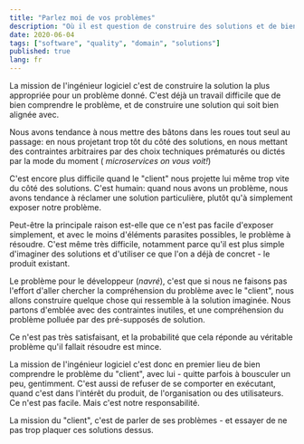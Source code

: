 ```yaml
---
title: "Parlez moi de vos problèmes"
description: "Où il est question de construire des solutions et de bien comprendre le problème."
date: 2020-06-04
tags: ["software", "quality", "domain", "solutions"]
published: true
lang: fr
---
```


La mission de l'ingénieur logiciel c'est de construire la solution la plus appropriée pour un problème donné. C'est déjà un travail difficile que de bien comprendre le problème, et de construire une solution qui soit bien alignée avec.

Nous avons tendance à nous mettre des bâtons dans les roues tout seul au passage: en nous projetant trop tôt du côté des solutions, en nous mettant des contraintes arbitraires par des choix techniques prématurés ou dictés par la mode du moment ( _microservices on vous voit!_)

C'est encore plus difficile quand le "client" nous projette lui même trop vite du côté des solutions. C'est humain: quand nous avons un problème, nous avons tendance à réclamer une solution particulière, plutôt qu'à simplement exposer notre problème. 

Peut-être la principale raison est-elle que ce n'est pas facile d'exposer simplement, et avec le moins d'éléments parasites possibles, le problème à résoudre. C'est même très difficile, notamment parce qu'il est plus simple d'imaginer des solutions et d'utiliser ce que l'on a déjà de concret - le produit existant.

Le problème pour le développeur (_navré_), c'est que si nous ne faisons pas l'effort d'aller chercher la compréhension du problème avec le "client", nous allons construire quelque chose qui ressemble à la solution imaginée. Nous partons d'emblée avec des contraintes inutiles, et une compréhension du problème polluée par des pré-supposés de solution.

Ce n'est pas très satisfaisant, et la probabilité que cela réponde au véritable problème qu'il fallait résoudre est mince.

La mission de l'ingénieur logiciel c'est donc en premier lieu de bien comprendre le problème du "client", avec lui - quitte parfois à bousculer un peu, gentimment. C'est aussi de refuser de se comporter en exécutant, quand c'est dans l'intérêt du produit, de l'organisation ou des utilisateurs. Ce n'est pas facile. Mais c'est notre responsabilité.

La mission du "client", c'est de parler de ses problèmes - et essayer de ne pas trop plaquer ces solutions dessus.
